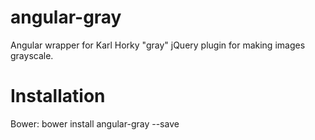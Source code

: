 # angular-gray
Angular wrapper for Karl Horky "gray" jQuery plugin for making images grayscale.
# Installation
Bower: bower install angular-gray --save